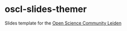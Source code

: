 # oscl-slides-themer

Slides template for the [Open Science Community Leiden](https://www.universiteitleiden.nl/open-science-community-leiden)
